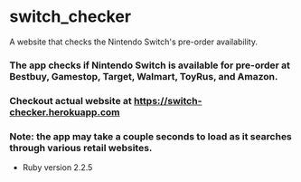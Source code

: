  # switch_checker
A website that checks the Nintendo Switch's pre-order availability.

### The app checks if Nintendo Switch is available for pre-order at Bestbuy, Gamestop, Target, Walmart, ToyRus, and Amazon. 
### Checkout actual website at https://switch-checker.herokuapp.com
### Note: the app may take a couple seconds to load as it searches through various retail websites. 

* Ruby version 2.2.5
